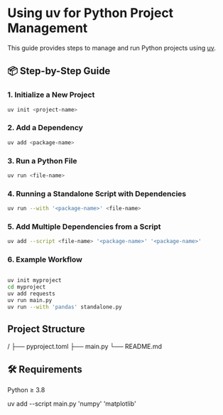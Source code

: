 # Using uv for Python Project Management

This guide provides steps to manage and run Python projects using [uv](https://github.com/astral-sh/uv).

## 📦 Step-by-Step Guide

### 1. Initialize a New Project

```bash
uv init <project-name>
```
### 2. Add a Dependency
```bash
uv add <package-name>
```

### 3. Run a Python File
```bash
uv run <file-name>
```

### 4. Running a Standalone Script with Dependencies
```bash
uv run --with '<package-name>' <file-name>
```

### 5. Add Multiple Dependencies from a Script
```bash
uv add --script <file-name> '<package-name>' '<package-name>'
```

### 6. Example Workflow
```bash

uv init myproject
cd myproject
uv add requests
uv run main.py
uv run --with 'pandas' standalone.py
```

## Project Structure

<project-name>/
├── pyproject.toml
├── main.py
└── README.md


## 🛠️ Requirements
Python ≥ 3.8

uv add --script main.py 'numpy' 'matplotlib'
```
